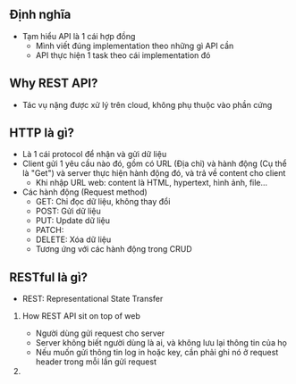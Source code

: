 ## Định nghĩa
- Tạm hiểu API là 1 cái hợp đồng
	- Mình viết đúng implementation theo những gì API cần
	- API thực hiện 1 task theo cái implementation đó

## Why REST API?
- Tác vụ nặng được xử lý trên cloud, không phụ thuộc vào phần cứng

## HTTP là gì?
- Là 1 cái protocol để nhận và gửi dữ liệu
- Client gửi 1 yêu cầu nào đó, gồm có URL (Địa chỉ) và hành động (Cụ thể là "Get")  và server thực hiện hành động đó, và trả về content cho client
	- Khi nhập URL web: content là HTML, hypertext, hình ảnh, file...
- Các hành động (Request method)
	- GET: Chỉ đọc dữ liệu, không thay đổi
	- POST: Gửi dữ liệu
	- PUT: Update dữ liệu
	- PATCH: 
	- DELETE: Xóa dữ liệu
	- Tương ứng với các hành động trong CRUD

## RESTful là gì?
- REST: Representational State Transfer

1. How REST API sit on top of web
	- Người dùng gửi request cho server
	- Server không biết người dùng là ai, và không lưu lại thông tin của họ
	- Nếu muốn gửi thông tin log in hoặc key, cần phải ghi nó ở request header trong mỗi lần gửi request

2. 